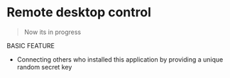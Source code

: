 # Remote desktop control
> Now its in progress


BASIC FEATURE
* Connecting others who installed this application by providing a unique random secret key
